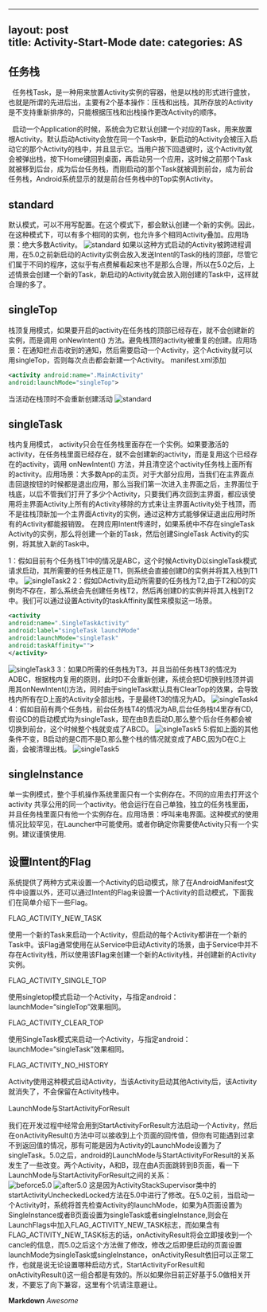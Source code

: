 
---  
layout: post  
title: Activity-Start-Mode
date: 
categories: AS  
---  

## 任务栈

 &nbsp;&nbsp;任务栈Task，是一种用来放置Activity实例的容器，他是以栈的形式进行盛放，也就是所谓的先进后出，主要有2个基本操作：压栈和出栈，其所存放的Activity是不支持重新排序的，只能根据压栈和出栈操作更改Activity的顺序。  

 &nbsp;&nbsp;启动一个Application的时候，系统会为它默认创建一个对应的Task，用来放置根Activity。默认启动Activity会放在同一个Task中，新启动的Activity会被压入启动它的那个Activity的栈中，并且显示它。当用户按下回退键时，这个Activity就会被弹出栈，按下Home键回到桌面，再启动另一个应用，这时候之前那个Task就被移到后台，成为后台任务栈，而刚启动的那个Task就被调到前台，成为前台任务栈，Android系统显示的就是前台任务栈中的Top实例Activity。  

## standard

默认模式，可以不用写配置。在这个模式下，都会默认创建一个新的实例。因此，在这种模式下，可以有多个相同的实例，也允许多个相同Activity叠加。应用场景：绝大多数Activity。
![standard](https://cvbnt.github.io/cvbnt.github.io/assets/images/standard.png)
如果以这种方式启动的Activity被跨进程调用，在5.0之前新启动的Activity实例会放入发送Intent的Task的栈的顶部，尽管它们属于不同的程序，这似乎有点费解看起来也不是那么合理，所以在5.0之后，上述情景会创建一个新的Task，新启动的Activity就会放入刚创建的Task中，这样就合理的多了。

## singleTop

栈顶复用模式，如果要开启的activity在任务栈的顶部已经存在，就不会创建新的实例，而是调用 onNewIntent() 方法。避免栈顶的activity被重复的创建。应用场景：在通知栏点击收到的通知，然后需要启动一个Activity，这个Activity就可以用singleTop，否则每次点击都会新建一个Activity。
manifest.xml添加
```XML
<activity android:name=".MainActivity"    
android:launchMode="singleTop">
```
当活动在栈顶时不会重新创建活动 
![standard](https://cvbnt.github.io/cvbnt.github.io/assets/images/singleTop.png)

## singleTask

栈内复用模式， activity只会在任务栈里面存在一个实例。如果要激活的activity，在任务栈里面已经存在，就不会创建新的activity，而是复用这个已经存在的activity，调用 onNewIntent() 方法，并且清空这个activity任务栈上面所有的activity。应用场景：大多数App的主页。对于大部分应用，当我们在主界面点击回退按钮的时候都是退出应用，那么当我们第一次进入主界面之后，主界面位于栈底，以后不管我们打开了多少个Activity，只要我们再次回到主界面，都应该使用将主界面Activity上所有的Activity移除的方式来让主界面Activity处于栈顶，而不是往栈顶新加一个主界面Activity的实例，通过这种方式能够保证退出应用时所有的Activity都能报销毁。
在跨应用Intent传递时，如果系统中不存在singleTask Activity的实例，那么将创建一个新的Task，然后创建SingleTask Activity的实例，将其放入新的Task中。

1：假如目前有个任务栈T1中的情况是ABC，这个时候ActivityD以singleTask模式请求启动，其所需要的任务栈正是T1，则系统会直接创建D的实例并将其入栈到T1中。
![singleTask2](https://cvbnt.github.io/cvbnt.github.io/assets/images/singleTask2.png)
2：假如DActivity启动所需要的任务栈为T2,由于T2和D的实例均不存在，那么系统会先创建任务栈T2，然后再创建D的实例并将其入栈到T2中。我们可以通过设置Activity的taskAffinity属性来模拟这一场景。
```XML
<activity 
android:name=".SingleTaskActivity" 
android:label="singleTask launchMode" 
android:launchMode="singleTask" 
android:taskAffinity="">
</activity>
```
![singleTask3](https://cvbnt.github.io/cvbnt.github.io/assets/images/singleTask3.png)
3：如果D所需的任务栈为T3，并且当前任务栈T3的情况为ADBC，根据栈内复用的原则，此时D不会重新创建，系统会把D切换到栈顶并调用其onNewIntent()方法，同时由于singleTask默认具有ClearTop的效果，会导致栈内所有在D上面的Activity全部出栈，于是最终T3的情况为AD。
![singleTask4](https://cvbnt.github.io/cvbnt.github.io/assets/images/singleTask4.png)
4：假如目前有两个任务栈，前台任务栈T4的情况为AB,后台任务栈t4里存有CD,假设CD的启动模式均为singleTask，现在由B去启动D,那么整个后台任务都会被切换到前台，这个时候整个栈就变成了ABCD。
![singleTask5](https://cvbnt.github.io/cvbnt.github.io/assets/images/singleTask5.png)
5:假如上面的其他条件不变，B启动的是C而不是D,那么整个栈的情况就变成了ABC,因为D在C上面，会被清理出栈。
![singleTask5](https://cvbnt.github.io/cvbnt.github.io/assets/images/singleTask6.png)

## singleInstance
单一实例模式，整个手机操作系统里面只有一个实例存在。不同的应用去打开这个activity 共享公用的同一个activity。他会运行在自己单独，独立的任务栈里面，并且任务栈里面只有他一个实例存在。应用场景：呼叫来电界面。这种模式的使用情况比较罕见，在Launcher中可能使用。或者你确定你需要使Activity只有一个实例。建议谨慎使用.

## 设置Intent的Flag

系统提供了两种方式来设置一个Activity的启动模式，除了在AndroidManifest文件中设置以外，还可以通过Intent的Flag来设置一个Activity的启动模式，下面我们在简单介绍下一些Flag。  

FLAG_ACTIVITY_NEW_TASK  

使用一个新的Task来启动一个Activity，但启动的每个Activity都讲在一个新的Task中。该Flag通常使用在从Service中启动Activity的场景，由于Service中并不存在Activity栈，所以使用该Flag来创建一个新的Activity栈，并创建新的Activity实例。  

FLAG_ACTIVITY_SINGLE_TOP  

使用singletop模式启动一个Activity，与指定android：launchMode=“singleTop”效果相同。  

FLAG_ACTIVITY_CLEAR_TOP  

使用SingleTask模式来启动一个Activity，与指定android：launchMode=“singleTask”效果相同。  

FLAG_ACTIVITY_NO_HISTORY  

Activity使用这种模式启动Activity，当该Activity启动其他Activity后，该Activity就消失了，不会保留在Activity栈中。  

LaunchMode与StartActivityForResult  

我们在开发过程中经常会用到StartActivityForResult方法启动一个Activity，然后在onActivityResult()方法中可以接收到上个页面的回传值，但你有可能遇到过拿不到返回值的情况，那有可能是因为Activity的LaunchMode设置为了singleTask。5.0之后，android的LaunchMode与StartActivityForResult的关系发生了一些改变。两个Activity，A和B，现在由A页面跳转到B页面，看一下LaunchMode与StartActivityForResult之间的关系：  
![beforce5.0](https://cvbnt.github.io/cvbnt.github.io/assets/images/beforce5.0.png)
![after5.0](https://cvbnt.github.io/cvbnt.github.io/assets/images/after5.0.png)
这是因为ActivityStackSupervisor类中的startActivityUncheckedLocked方法在5.0中进行了修改。在5.0之前，当启动一个Activity时，系统将首先检查Activity的launchMode，如果为A页面设置为SingleInstance或者B页面设置为singleTask或者singleInstance,则会在LaunchFlags中加入FLAG_ACTIVITY_NEW_TASK标志，而如果含有FLAG_ACTIVITY_NEW_TASK标志的话，onActivityResult将会立即接收到一个cancle的信息，而5.0之后这个方法做了修改，修改之后即便启动的页面设置launchMode为singleTask或singleInstance，onActivityResult依旧可以正常工作，也就是说无论设置哪种启动方式，StartActivityForResult和onActivityResult()这一组合都是有效的。所以如果你目前正好基于5.0做相关开发，不要忘了向下兼容，这里有个坑请注意避让。


**Markdown**
*Awesome*
